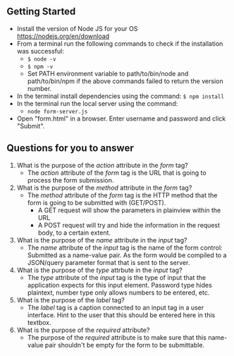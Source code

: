 ## Getting Started

- Install the version of Node JS for your OS https://nodejs.org/en/download
- From a terminal run the following commands to check if the installation was successful:
  - `$ node -v`
  - `$ npm -v`
  - Set PATH environment variable to path/to/bin/node and path/to/bin/npm if the above commands failed to return the version number.
- In the terminal install dependencies using the command:
    `$ npm install`
- In the terminal run the local server using the command:
  - `node form-server.js`
- Open "form.html" in a browser. Enter username and password and click "Submit".

## Questions for you to answer
1. What is the purpose of the _action_ attribute in the _form_ tag?
    - The _action_ attribute of the _form_ tag is the URL that is going to process the form submission.
2. What is the purpose of the _method_ attribute in the _form_ tag?
    - The _method_ attribute of the _form_ tag is the HTTP method that the form is going to be submitted with (GET/POST).
      - A GET request will show the parameters in plainview within the URL
      - A POST request will try and hide the information in the request body, to a certain extent.
3. What is the purpose of the _name_ attribute in the _input_ tag?
    - The _name_ attribute of the _input_ tag is the name of the form control: Submitted as a name-value pair. As the form would be compiled to a JSON/query parameter format that is sent to the server.
4. What is the purpose of the _type_ attrbute in the _input_ tag?
    - The _type_ attribute of the _input_ tag is the type of input that the application expects for this input element. Password type hides plaintext, number type only allows numbers to be entered, etc.
5. What is the purpose of the _label_ tag?
    - The _label_ tag is a caption connected to an input tag in a user interface. Hint to the user that this should be entered here in this textbox.
6. What is the purpose of the _required_ attribute? 
    - The purpose of the _required_ attribute is to make sure that this name-value pair shouldn't be empty for the form to be submittable.